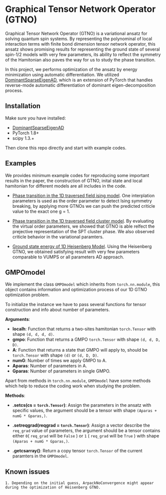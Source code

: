 # Graphical Tensor Network Operator (GTNO)

<!-- [![Build Status]()]() -->

Graphical Tensor Network Operator (GTNO) is a variational ansatz for solving quantum spin systems. By representing the polynominal of local interaction terms with finite bond dimension tensor network operator, this ansatz shows promising results for representing the ground state of several spin-1/2 models with very few parameters, its ability to reflect the symmetry of the Hamitonian also paves the way for us to study the phase transition.

In this project, we performs optimization of the ansatz by energy minimization using automatic differentiation. We utilized [DominantSparseEigenAD](https://github.com/buwantaiji/DominantSparseEigenAD), which is an extension of PyTorch that handles reverse-mode automatic differentiation of dominant eigen-decomposition process. 

## Installation

Make sure you have installed:
- [DominantSparseEigenAD](https://github.com/buwantaiji/DominantSparseEigenAD)
- PyTorch 1.8+
- scipy 1.3.+

Then clone this repo directly and start with example codes.


## Examples

We provides minimum example codes for reproducing some important results in the paper, the construction of GTNO, inital state and local hamitonian for different models are all includes in the code.

- [Phase transition in the 1D traversed field ising model](example_TFIM.py). One interplation parameters is used as the order parameter to detect Ising symmetry breaking, by applying more GTNOs we can push the predicted criticle value to the exact one g = 1.

- [Phase transition in the 1D traversed field cluster model](example_TFCM.py). By evaluating the virtual order parameters, we showed that GTNO is able relfect the prejective representation of the SPT cluster phase. We also observed criticle behavior in the variational paramters.

- [Ground state energy of 1D Heisenberg Model](example_Heisenberg.py). Using the Heisenberg GTNO, we obtained satisfying result with very few parameters comparable to VUMPS or all parameters AD approach.


## GMPOmodel

We implement the class `GMPOmodel` which inherits from `torch.nn.module`, this object contains information and optimization process of our 1D GTNO optimization problem.

To initialize the instance we have to pass several functions for tensor construction and info about number of parameters.

**Arguments**:

- **localh**: Function that returns a two-sites hamitonian `torch.Tensor` with shape `(d, d, d, d)`.
- **gmpo**: Function that returns a GMPO `torch.Tensor` with shape `(d, d, D, D)`.
- **A**: Function that returns a state that GMPO will apply to, should be `torch.Tensor` with shape `(d)` or `(d, D, D)`.
- **numG**: Number of times we apply GMPO to A.
- **Aparas**: Number of parameters in A.
- **Gparas**: Number of parameters in single GMPO.

Apart from methods in `torch.nn.module`, `GMPOmodel` have some methods which help to reduce the coding work when studying the problem.

**Methods**:

- **.setcs(cs = `torch.Tensor`)**: Assign the parameters in the ansatz with specific values, the argument should be a tensor with shape `(Aparas + numG * Gparas,)`.

- **.setreqgrad(reqgrad = `torch.Tensor`)**: Assign a vector describe the `req_grad` value of parameters, the argument should be a tensor contains either `0`( `req_grad` will be `False` ) or `1` ( `req_grad` will be `True` ) with shape `(Aparas + numG * Gparas,)`.

- **.getcsarray()**: Return a copy tensor `torch.Tensor` of the current paramters in the `GMPOmodel`.

## Known issues

    1. Depending on the initial guess, ArpackNoConvergence might appear during the optimization of Heisenberg GTNO.
